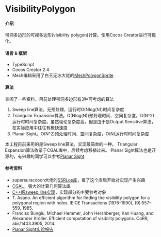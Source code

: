# VisibilityPolygon

#### 介绍
带洞多边形的可视多边形(visibility polygon)计算。使用Cocos Creator进行可视化。


#### 语言 & 框架
* TypeScript
* Cocos Creator 2.4
* Mesh编辑采用了白玉无冰大佬的[MeshPolygonSprite](https://github.com/baiyuwubing/cocos-creator-examples.git)


#### 算法
查阅了一些资料，目前处理带洞多边形有3种可考虑的算法
1. Sweep line算法。无预处理，运行时O(Nlog(N))时间复杂度
2. Triangular Expansion算法。O(Nlog(N))预处理时间、空间复杂度，O(N^2)运行时时间复杂度。虽然理论复杂度高，但是由于是Output Sensitive算法，在实际应用中往往有极快速度
3. Planar Sight。O(N^2)预处理时间、空间复杂度，O(N)运行时时间复杂度

本工程目前采用的是Sweep line算法，实现最简单的一种。
Triangular Expansion算法收录于CGAL库中，后续考虑移植过来。
Planar Sight算法也是开源的，有兴趣的同学可以参考[Planar Sight](https://github.com/BichengLUO/PlanarSight)


#### 参考资料
* supersuraccoon大佬的[SSRLos库](https://gitee.com/supersuraccoon/ssrlos-cocoscreator_v2)，看了这个库后开始对实现产生兴趣
* [CGAL](https://github.com/CGAL/cgal)，强大的计算几何算法库
* [C++版sweep line实现](git@github.com:trylock/visibility.git)，实现部分的主要参考对象
* T. Asano. An efficient algorithm for finding the visibility polygon for a polygonal region with holes. IEICE Transactions (1976-1990), (9):557–559, 1985.
* Francisc Bungiu, Michael Hemmer, John Hershberger, Kan Huang, and Alexander Kröller. Efficient computation of visibility polygons. CoRR, abs/1403.3905, 2014.
* [Planar Sight实验报告](https://dsa.cs.tsinghua.edu.cn/~deng/cg/project/2015s/2015s-a.pdf)

